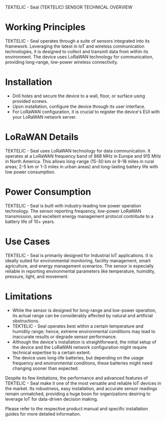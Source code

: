 TEKTELIC - Seal (TEKTELIC) SENSOR TECHNICAL OVERVIEW

# Working Principles
TEKTELIC - Seal operates through a suite of sensors integrated into its framework. Leveraging the latest in IoT and wireless communication technologies, it is designed to collect and transmit data from within its environment. The device uses LoRaWAN technology for communication, providing long-range, low-power wireless connectivity.

# Installation
* Drill holes and secure the device to a wall, floor, or surface using provided screws. 
* Upon installation, configure the device through its user interface. 
* For LoRaWAN configuration, it is crucial to register the device's EUI with your LoRaWAN network server. 

# LoRaWAN Details
TEKTELIC - Seal uses LoRaWAN technology for data communication. It operates at a LoRaWAN frequency band of 868 MHz in Europe and 915 MHz in North America. This allows long-range (15-30 km or 9-18 miles in rural areas; 2-5 km or 1-3 miles in urban areas) and long-lasting battery life with low power consumption.

# Power Consumption
TEKTELIC - Seal is built with industry-leading low power operation technology. The sensor reporting frequency, low-power LoRaWAN transmission, and excellent energy management protocol contribute to a battery life of 10+ years.

# Use Cases
TEKTELIC - Seal is primarily designed for Industrial IoT applications. It is ideally suited for environmental monitoring, facility management, smart agriculture, and energy management scenarios. The sensor is especially reliable in reporting environmental parameters like temperature, humidity, pressure, light, and movement.

# Limitations
* While the sensor is designed for long-range and low-power operation, its actual range can be considerably affected by natural and artificial obstructions. 
* TEKTELIC - Seal operates best within a certain temperature and humidity range; hence, extreme environmental conditions may lead to inaccurate results or degrade sensor performance.
* Although the device's installation is straightforward, the initial setup of the device and the LoRaWAN network configuration might require technical expertise to a certain extent.
* The device uses long-life batteries, but depending on the usage frequency and environmental conditions, these batteries might need changing sooner than expected.
  
Despite its few limitations, the performance and advanced features of TEKTELIC - Seal make it one of the most versatile and reliable IoT devices in the market. Its robustness, easy installation, and accurate sensor readings remain unmatched, providing a huge boon for organizations desiring to leverage IoT for data-driven decision making.

Please refer to the respective product manual and specific installation guides for more detailed information.